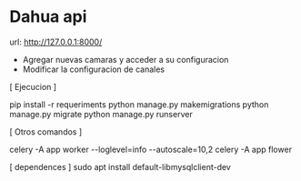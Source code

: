 # Dahua api

url:  http://127.0.0.1:8000/ 

- Agregar nuevas camaras y acceder a su configuracion
- Modificar la configuracion de canales



[ Ejecucion ]

pip install -r requeriments
python manage.py makemigrations
python manage.py migrate
python manage.py runserver


[ Otros comandos ]

celery -A app worker --loglevel=info --autoscale=10,2
celery -A app flower


[ dependences ]
sudo apt install default-libmysqlclient-dev